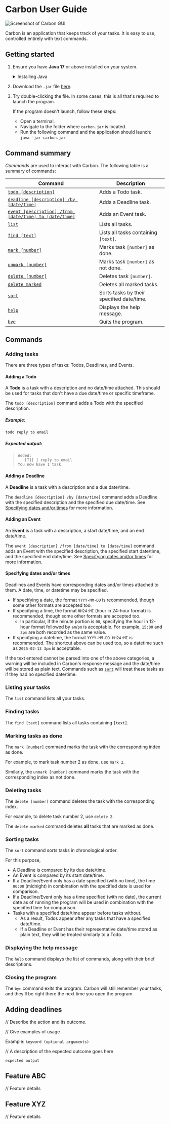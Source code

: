 # Carbon User Guide

![Screenshot of Carbon GUI](Ui.png)

Carbon is an application that keeps track of your tasks.
It is easy to use, controlled entirely with text commands.

## Getting started

1. Ensure you have **Java 17** or above installed on your system.
   <details>
   <summary>Installing Java</summary>
   
   * For Windows: Download and run the `.msi` file corresponding to your system architecture
   [here](https://adoptium.net/temurin/releases/?os=windows&version=17&package=jdk).
   * For macOS: Download and run the `.pkg` file corresponding to your system architecture
   [here](https://adoptium.net/temurin/releases/?os=mac&version=17&package=jdk).
   * For Linux: Download the file corresponding to your system architecture
   [here](https://adoptium.net/temurin/releases/?os=linux&version=17&package=jdk).
   You may refer to the [Linux installation guide](https://adoptium.net/installation/linux/).
   
   </details>
2. Download the `.jar` file [here](https://github.com/samuelneo/ip/releases/latest).
3. Try double-clicking the file. In some cases, this is all that's required to launch the program.

   If the program doesn't launch, follow these steps:
   * Open a terminal.
   * Navigate to the folder where `carbon.jar` is located.
   * Run the following command and the application should launch:\
     ```java -jar carbon.jar```

## Command summary

_Commands_ are used to interact with Carbon. The following table is a summary of commands:

| Command                                                                    | Description                               |
|----------------------------------------------------------------------------|-------------------------------------------|
| [`todo [description]`](#adding-a-todo)                                     | Adds a Todo task.                         |
| [`deadline [description] /by [date/time]`](#adding-a-deadline)             | Adds a Deadline task.                     |
| [`event [description] /from [date/time] to [date/time]`](#adding-an-event) | Adds an Event task.                       |
| [`list`](#listing-your-tasks)                                              | Lists all tasks.                          |
| [`find [text]`](#finding-tasks)                                            | Lists all tasks containing `[text]`.      |
| [`mark [number]`](#marking-tasks-as-done)                                  | Marks task `[number]` as done.            |
| [`unmark [number]`](#marking-tasks-as-done)                                | Marks task `[number]` as not done.        |
| [`delete [number]`](#deleting-tasks)                                       | Deletes task `[number]`.                  |
| [`delete marked`](#deleting-tasks)                                         | Deletes all marked tasks.                 |
| [`sort`](#sorting-tasks)                                                   | Sorts tasks by their specified date/time. |
| [`help`](#displaying-the-help-message)                                     | Displays the help message.                |
| [`bye`](#closing-the-program)                                              | Quits the program.                        |

## Commands

### Adding tasks

There are three types of tasks: Todos, Deadlines, and Events.

#### Adding a Todo

A **Todo** is a task with a description and no date/time attached.
This should be used for tasks that don't have a due date/time or specific timeframe.

The `todo [description]` command adds a Todo with the specified description.

##### _Example:_

```
todo reply to email
```

##### _Expected output:_

> ```
> Added:
>    [T][ ] reply to email
> You now have 1 task.
> ```

#### Adding a Deadline

A **Deadline** is a task with a description and a due date/time.

The `deadline [description] /by [date/time]` command adds a Deadline with the specified description
and the specified due date/time. See [Specifying dates and/or times](#specifying-dates-andor-times)
for more information.

#### Adding an Event

An **Event** is a task with a description, a start date/time, and an end date/time.

The `event [description] /from [date/time] to [date/time]` command adds an Event with the specified
description, the specified start date/time, and the specified end date/time.
See [Specifying dates and/or times](#specifying-dates-andor-times) for more information.

#### Specifying dates and/or times

Deadlines and Events have corresponding dates and/or times attached to them.
A date, time, or datetime may be specified.

* If specifying a date, the format `YYYY-MM-DD` is recommended, though some other formats are accepted too.
* If specifying a time, the format `HH24:MI` (hour in 24-hour format) is recommended, though some other
formats are accepted too.
  * In particular, if the minute portion is `00`, specifying the hour in 12-hour format followed by `am`/`pm`
is acceptable. For example, `15:00` and `3pm` are both recorded as the same value.
* If specifying a datetime, the format `YYYY-MM-DD HH24:MI` is recommended. The shortcut above can be used too,
so a datetime such as `2025-02-13 3pm` is acceptable.

If the text entered cannot be parsed into one of the above categories, a warning will be included in Carbon's
response message and the date/time will be stored as plain text. Commands such as [`sort`](#sorting-tasks)
will treat these tasks as if they had no specified date/time.

### Listing your tasks

The `list` command lists all your tasks.

### Finding tasks

The `find [text]` command lists all tasks containing `[text]`.

### Marking tasks as done

The `mark [number]` command marks the task with the corresponding index as done.

For example, to mark task number 2 as done, use `mark 2`.

Similarly, the `unmark [number]` command marks the task with the corresponding index as not done.

### Deleting tasks

The `delete [number]` command deletes the task with the corresponding index.

For example, to delete task number 2, use `delete 2`.

The `delete marked` command deletes **all** tasks that are marked as done.

### Sorting tasks

The `sort` command sorts tasks in chronological order.

For this purpose,
* A Deadline is compared by its due date/time.
* An Event is compared by its start date/time.
* If a Deadline/Event only has a date specified (with no time), the time `00:00` (midnight)
in combination with the specified date is used for comparison.
* If a Deadline/Event only has a time specified (with no date), the current date as of running
the program will be used in combination with the specified time for comparison.
* Tasks with a specified date/time appear before tasks without.
  * As a result, Todos appear after any tasks that have a specified date/time.
  * If a Deadline or Event has their representative date/time stored as plain text, they will be treated
similarly to a Todo.

### Displaying the help message

The `help` command displays the list of commands, along with their brief descriptions.

### Closing the program

The `bye` command exits the program. Carbon will still remember your tasks,
and they'll be right there the next time you open the program.

<!-- to delete below -->

## Adding deadlines

// Describe the action and its outcome.

// Give examples of usage

Example: `keyword (optional arguments)`

// A description of the expected outcome goes here

```
expected output
```

## Feature ABC

// Feature details


## Feature XYZ

// Feature details